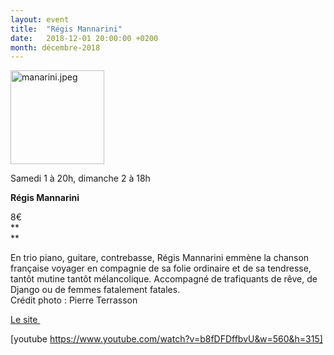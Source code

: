 ```yaml
---
layout: event
title:  "Régis Mannarini"
date:   2018-12-01 20:00:00 +0200
month: décembre-2018
---
```

<span style="font-weight:400;"><img class=" size-thumbnail wp-image-5476 alignleft" src="https://agendarts.files.wordpress.com/2018/10/manarini-jpeg.jpg?w=150" alt="manarini.jpeg" width="150" height="150" /></span>

<span style="font-weight:400;">Samedi 1 à 20h, dimanche 2 à 18h</span>

<span style="font-weight:400;"><b>Régis Mannarini</b></span>

<span style="font-weight:400;">8€<br /> </span>**  
** 

<span style="font-weight:400;">En trio piano, guitare, contrebasse, Régis Mannarini emmène la chanson française voyager </span><span style="font-weight:400;">en compagnie de sa folie ordinaire et de sa tendresse, tantôt mutine tantôt mélancolique. </span><span style="font-weight:400;">Accompagné de trafiquants de rêve, de Django ou de femmes fatalement fatales.<br /> </span><span style="font-weight:400;">Crédit photo : Pierre Terrasson</span>

[Le site ](http://regismannarini.com/)

[youtube https://www.youtube.com/watch?v=b8fDFDffbvU&w=560&h=315]